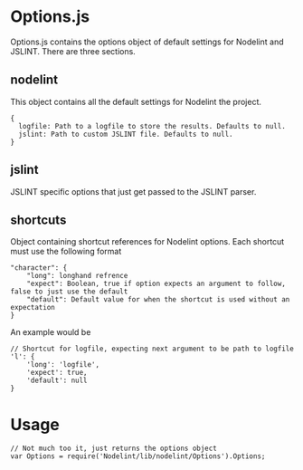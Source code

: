 Options.js
==========

Options.js contains the options object of default settings for Nodelint and JSLINT. There are three sections.



nodelint
--------

This object contains all the default settings for Nodelint the project.

	{
	  logfile: Path to a logfile to store the results. Defaults to null.
	  jslint: Path to custom JSLINT file. Defaults to null.
	}


jslint
------

JSLINT specific options that just get passed to the JSLINT parser.



shortcuts
----------

Object containing shortcut references for Nodelint options. Each shortcut must use the following format

	"character": {
		"long": longhand refrence
		"expect": Boolean, true if option expects an argument to follow, false to just use the default
		"default": Default value for when the shortcut is used without an expectation
	}

An example would be

	// Shortcut for logfile, expecting next argument to be path to logfile
	'l': {
		'long': 'logfile',
		'expect': true,
		'default': null
	}



Usage
=====

	// Not much too it, just returns the options object
	var Options = require('Nodelint/lib/nodelint/Options').Options;
